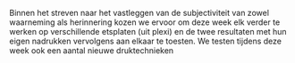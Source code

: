 Binnen het streven naar het vastleggen van de subjectiviteit van zowel waarneming als herinnering kozen we ervoor om deze week elk verder te werken op verschillende etsplaten (uit plexi) en de twee resultaten met hun eigen nadrukken vervolgens aan elkaar te toesten. We testen tijdens deze week ook een aantal nieuwe druktechnieken
